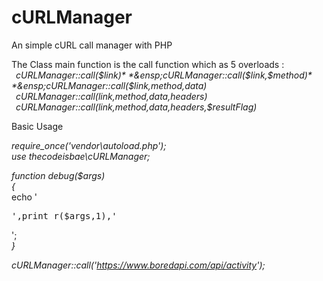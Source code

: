 # cURLManager
An simple cURL call manager with PHP

The Class main function is the call function which as 5 overloads :    
  *&ensp;cURLManager::call($link)*  
  *&ensp;cURLManager::call($link,$method)*   
  *&ensp;cURLManager::call($link,$method,$data)*  
  *&ensp;cURLManager::call($link,$method,$data,$headers)*  
  *&ensp;cURLManager::call($link,$method,$data,$headers,$resultFlag)*

Basic Usage

*require_once('vendor\autoload.php');*    
*use thecodeisbae\cURLManager;*    
    
*function debug($args)*    
*{*  
   echo '<pre>',print_r($args,1),'</pre>';  
*}*  

*cURLManager::call('https://www.boredapi.com/api/activity');*     
